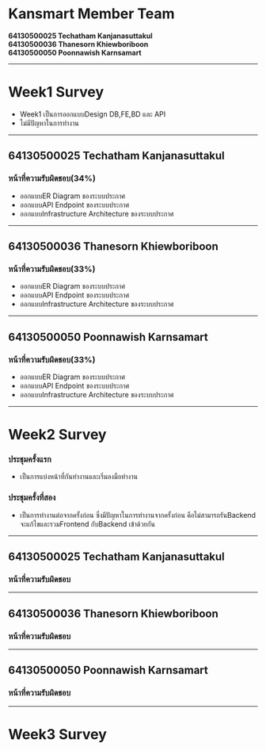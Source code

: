 # Kansmart Member Team
**64130500025 Techatham Kanjanasuttakul**  
**64130500036 Thanesorn Khiewboriboon**  
**64130500050 Poonnawish Karnsamart**

---
# Week1 Survey
* Week1 เป็นการออกแบบDesign DB,FE,BD และ API
* ไม่มีปัญหาในการทำงาน

---
## 64130500025 Techatham Kanjanasuttakul
### หน้าที่ความรับผิดชอบ(34%)
* ออกแบบER Diagram ของระบบประกาศ
* ออกแบบAPI Endpoint ของระบบประกาศ
* ออกแบบInfrastructure Architecture ของระบบประกาศ
---
## 64130500036 Thanesorn Khiewboriboon
### หน้าที่ความรับผิดชอบ(33%)
* ออกแบบER Diagram ของระบบประกาศ
* ออกแบบAPI Endpoint ของระบบประกาศ
* ออกแบบInfrastructure Architecture ของระบบประกาศ
---
## 64130500050 Poonnawish Karnsamart
### หน้าที่ความรับผิดชอบ(33%)
* ออกแบบER Diagram ของระบบประกาศ
* ออกแบบAPI Endpoint ของระบบประกาศ
* ออกแบบInfrastructure Architecture ของระบบประกาศ

---
# Week2 Survey
### ประชุมครั้งแรก 
* เป็นการแบ่งหน้าที่กันทำงานและเริ่มลงมือทำงาน
### ประชุมครั้งที่สอง 
* เป็นการทำงานต่อจากครั้งก่อน ซึ่งมีปัญหาในการทำงานจากครั้งก่อน คือไม่สามารถรันBackend จะแก้ไขและรวมFrontend กับBackend เข้าด้วยกัน 

---
## 64130500025 Techatham Kanjanasuttakul
### หน้าที่ความรับผิดชอบ

---
## 64130500036 Thanesorn Khiewboriboon
### หน้าที่ความรับผิดชอบ
---
## 64130500050 Poonnawish Karnsamart
### หน้าที่ความรับผิดชอบ

---
# Week3 Survey
